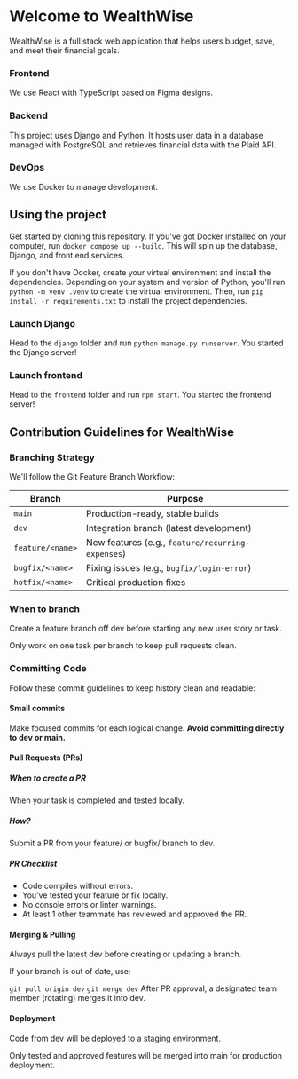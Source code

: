 # Welcome to WealthWise

WealthWise is a full stack web application that helps users budget, save, and meet their financial goals.

### Frontend

We use React with TypeScript based on Figma designs.

### Backend

This project uses Django and Python. It hosts user data in a database managed with PostgreSQL and retrieves financial data with the Plaid API.

### DevOps

We use Docker to manage development.

## Using the project

Get started by cloning this repository. If you've got Docker installed on your computer, run `docker compose up --build`. This will spin up the database, Django, and front end services.

If you don't have Docker, create your virtual environment and install the dependencies. Depending on your system and version of Python, you'll run `python -m venv .venv` to create the virtual environment. Then, run `pip install -r requirements.txt` to install the project dependencies.

### Launch Django

Head to the `django` folder and run `python manage.py runserver`. You started the Django server!

### Launch frontend

Head to the `frontend` folder and run `npm start`. You started the frontend server!

## Contribution Guidelines for WealthWise

### Branching Strategy

We'll follow the Git Feature Branch Workflow:

| Branch           | Purpose                                           |
| ---------------- | ------------------------------------------------- |
| `main`           | Production-ready, stable builds                   |
| `dev`            | Integration branch (latest development)           |
| `feature/<name>` | New features (e.g., `feature/recurring-expenses`) |
| `bugfix/<name>`  | Fixing issues (e.g., `bugfix/login-error`)        |
| `hotfix/<name>`  | Critical production fixes                         |

### When to branch

Create a feature branch off dev before starting any new user story or task.

Only work on one task per branch to keep pull requests clean.

### Committing Code

Follow these commit guidelines to keep history clean and readable:

#### Small commits

Make focused commits for each logical change. **Avoid committing directly to dev or main.**

#### Pull Requests (PRs)

##### When to create a PR

When your task is completed and tested locally.

##### How?

Submit a PR from your feature/ or bugfix/ branch to dev.

##### PR Checklist

- Code compiles without errors.
- You’ve tested your feature or fix locally.
- No console errors or linter warnings.
- At least 1 other teammate has reviewed and approved the PR.

#### Merging & Pulling

Always pull the latest dev before creating or updating a branch.

If your branch is out of date, use:

`git pull origin dev`
`git merge dev`
After PR approval, a designated team member (rotating) merges it into dev.

#### Deployment

Code from dev will be deployed to a staging environment.

Only tested and approved features will be merged into main for production deployment.
